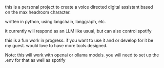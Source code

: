 this is a personal project to create a voice directed digital assistant based on the max headroom character.

written in python, using langchain, langgraph, etc.

it currently will respond as an LLM like usual, but can also control spotify

this is a fun work in progress. if you want to use it and or develop for it be my guest. would love to have more tools designed.

Note: this will work with openai or ollama models. you will need to set up the .env for that as well as spotify
